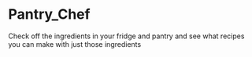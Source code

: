 # Pantry_Chef
Check off the ingredients in your fridge and pantry and see what recipes you can make with just those ingredients


<!-- ROUTES -->

<!-- 
Homepage route: GET route, check ingredients
results route: click 'find recipes' GET route to results... list of 10 recipes
recipe route: GET route to specific recipe
recipe route: POST route/ event listener on a favorite button to save recipe in server memory
    else ask to sign in/up.
user route: GET route from event listener on login button to member page linked by uuid that populates with list of favorite recipes (or 404).
user route: POST route
-->